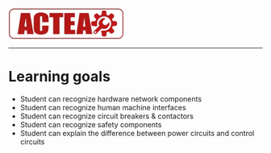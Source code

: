 
![ACTEA](../Logo_ACTEA_2.jpg)
_____________________________________
# Learning goals
* Student can recognize hardware network components
* Student can recognize human machine interfaces
* Student can recognize circuit breakers & contactors
* Student can recognize safety components
* Student can explain the difference between power circuits and control circuits
